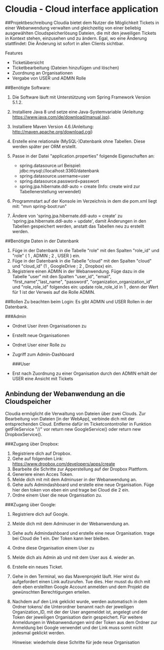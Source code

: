 # Cloudia - Cloud interface application

##Projektbeschreibung
Cloudia bietet dem Nutzer die Möglichkeit Tickets in einer Webanwendung verwalten und gleichzeitig von einer beliebig
ausgewählten Cloudspeicherlösung Dateien, die mit den jeweiligen Tickets in Kontext stehen, einzusehen und zu ändern.
Egal, wo eine Änderung stattfindet: Die Änderung ist sofort in allen Clients sichtbar.

Features
- Ticketübersicht 
- Ticketbearbeitung (Dateien hinzufügen und löschen)
- Zuordnung an Organisationen
- Vergabe von USER und ADMIN Rolle

##Benötigte Software:
1. Die Software läuft mit Unterstützung vom Spring Framework Version 5.1.2.
2. Installiere Java 8 und setze eine Java-Systemvariable (Anleitung: https://www.java.com/de/download/manual.jsp).
3. Installiere Maven Version 4.6.(Anleitung: http://maven.apache.org/download.cgi)
4. Erstelle eine relationale (MySQL-)Datenbank ohne Tabellen. Diese werden später per ORM erstellt.
5. Passe in der  Datei "application.properties" folgende Eigenschaften an:
    - spring.datasource.url 
      Beispiel: jdbc:mysql://localhost:3360/datenbank
    - spring.datasource.username=user
    - spring.datasource.password=passwort
    - spring.jpa.hibernate.ddl-auto = create (Info: create wird zur Tabellenerstellung verwendet)
    
6. Programmstart auf der Konsole im Verzeichnis in dem die pom.xml liegt mit: "mvn spring-boot:run"
7. Ändere von 'spring.jpa.hibernate.ddl-auto = create' zu 'spring.jpa.hibernate.ddl-auto = update',
   damit Änderungen in den Tabellen gespeichert werden, anstatt das Tabellen neu zu erstellt werden.

##Benötigte Daten in der Datenbank
1. Füge in der Datenbank in die Tabelle "role" mit den Spalten "role_id" und "role" ( 1 , ADMIN ; 2 , USER ) ein.
2. Füge in der Datenbank in die Tabelle "cloud" mit den Spalten "cloud" und "cloud_id" (1 , GoogleDrive ; 2 , Dropbox)
    ein.
3. Registriere einen ADMIN in der Webanwendung. Füge dazu in die Tabelle "user" mit den Spalten "user_id",
    "email", "first_name","last_name", "password", "organization_organization_id" und "role_role_id" folgendes ein:
    update role_role_id in 1 , denn der Wert für 1 ist der Verweis auf die Rolle ADMIN.

##Rollen
   Zu beachten beim Login: Es gibt ADMIN und USER Rollen in der Datenbank.

   ###Admin
 - Ordnet User ihren Organisationen zu
 - Erstellt neue Organisationen
 - Ordnet User einer Rolle zu
 - Zugriff zum Admin-Dashboard

   ###User
 - Erst nach Zuordnung zu einer Organisation durch den ADMIN erhält der USER eine Ansicht mit Tickets

## Anbindung der Webanwendung an die Cloudspeicher
Cloudia ermöglicht die Verwaltung von Dateien über zwei Clouds. Zur Bearbeitung von Dateien [in der WebApp],
verbinde dich mit der entsprechenden Cloud. Entferne dafür im Ticketcontontroller in Funktion getFileService "//" vor
return new GoogleService() oder return new DropboxService().

###Zugang über Dropbox:
1. Registriere dich auf Dropbox.
2. Gehe auf folgenden Link: https://www.dropbox.com/developers/apps/create
3. Bearbeite die Schritte zur Apperstellung auf der Dropbox Plattform.
4. Generiere einen Acces Token.
5. Melde dich mit mit dem Adminuser in der Webanwendung an.
6. Gehe aufs Admindashboard und erstelle eine neue Organisation.
   Füge hier den token von eben ein und trage bei Cloud die 2 ein.
7. Ordne einem User die neue Organisation zu.

###Zugang über Google:
1. Registriere dich auf Google.
2. Melde dich mit dem Adminuser in der Webanwendung an.
3. Gehe aufs Admindashboard und erstelle eine neue Organisation.
   trage bei Cloud die 1 ein. Der Token kann leer bleiben.
4. Ordne diese Organisation einem User zu
5. Melde dich als Admin ab und mit dem User aus 4. wieder an.
6. Erstelle ein neues Ticket.
7. Gehe in den Terminal, wo das Mavenprojekt läuft.
   Hier wirst du aufgefordert einen Link aufzurufen. Tue dies.
   Hier musst du dich mit dem eben erstellten Google Account anmelden
   und dem Projekt die gewünschten Berechtigungen erteilen.
8. Nachdem auf den Link geklickt wurde, werden automatisch in dem Ordner tokens/ die Unterordner benannt nach der jeweiligen Organization_ID, mit der der User angemeldet ist, angelegt und der Token der jeweiligen Organisation darin gespeichert. Für weitere Anmeldungen in Webanwendungen wird der Token aus dem Ordner zur Anmeldung bei Google verwendet und der Link muss somit nicht jedesmal geklickt werden.

   Hinweise:
   wiederhole diese Schritte für jede neue Organisation







